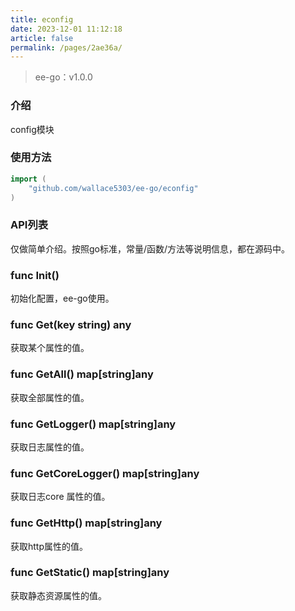 ```yaml
---
title: econfig
date: 2023-12-01 11:12:18
article: false
permalink: /pages/2ae36a/
---
```


> ee-go：v1.0.0

###  介绍
config模块

###  使用方法
```go
import (
	"github.com/wallace5303/ee-go/econfig"
)
```

###  API列表
仅做简单介绍。按照go标准，常量/函数/方法等说明信息，都在源码中。

###  func Init()
初始化配置，ee-go使用。

###  func Get(key string) any
获取某个属性的值。

###  func GetAll() map[string]any
获取全部属性的值。

###  func GetLogger() map[string]any
获取日志属性的值。

###  func GetCoreLogger() map[string]any
获取日志core 属性的值。

###  func GetHttp() map[string]any
获取http属性的值。

###  func GetStatic() map[string]any
获取静态资源属性的值。